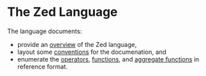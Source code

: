 # The Zed Language

The language documents:
* provide an [overview](overview/README.md) of the Zed language,
* layout some [conventions](conventions.md) for the documenation, and
* enumerate the [operators](operators/README.md), [functions](functions/README.md),
and [aggregate functions](aggregates/README.md) in reference format.
